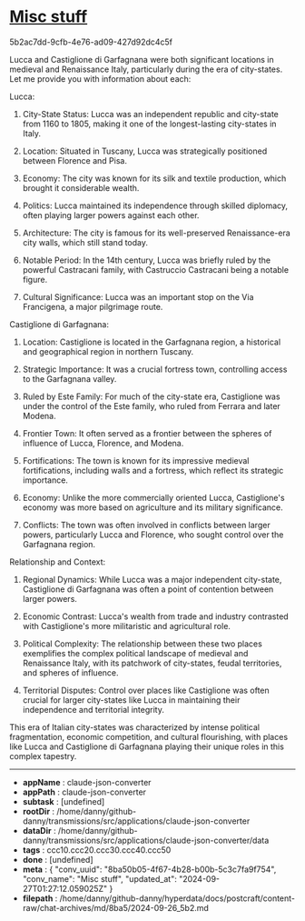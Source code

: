 # [Misc stuff](https://claude.ai/chat/8ba50b05-4f67-4b28-b00b-5c3c7fa9f754)

5b2ac7dd-9cfb-4e76-ad09-427d92dc4c5f

 Lucca and Castiglione di Garfagnana were both significant locations in medieval and Renaissance Italy, particularly during the era of city-states. Let me provide you with information about each:

Lucca:

1. City-State Status: Lucca was an independent republic and city-state from 1160 to 1805, making it one of the longest-lasting city-states in Italy.

2. Location: Situated in Tuscany, Lucca was strategically positioned between Florence and Pisa.

3. Economy: The city was known for its silk and textile production, which brought it considerable wealth.

4. Politics: Lucca maintained its independence through skilled diplomacy, often playing larger powers against each other.

5. Architecture: The city is famous for its well-preserved Renaissance-era city walls, which still stand today.

6. Notable Period: In the 14th century, Lucca was briefly ruled by the powerful Castracani family, with Castruccio Castracani being a notable figure.

7. Cultural Significance: Lucca was an important stop on the Via Francigena, a major pilgrimage route.

Castiglione di Garfagnana:

1. Location: Castiglione is located in the Garfagnana region, a historical and geographical region in northern Tuscany.

2. Strategic Importance: It was a crucial fortress town, controlling access to the Garfagnana valley.

3. Ruled by Este Family: For much of the city-state era, Castiglione was under the control of the Este family, who ruled from Ferrara and later Modena.

4. Frontier Town: It often served as a frontier between the spheres of influence of Lucca, Florence, and Modena.

5. Fortifications: The town is known for its impressive medieval fortifications, including walls and a fortress, which reflect its strategic importance.

6. Economy: Unlike the more commercially oriented Lucca, Castiglione's economy was more based on agriculture and its military significance.

7. Conflicts: The town was often involved in conflicts between larger powers, particularly Lucca and Florence, who sought control over the Garfagnana region.

Relationship and Context:

1. Regional Dynamics: While Lucca was a major independent city-state, Castiglione di Garfagnana was often a point of contention between larger powers.

2. Economic Contrast: Lucca's wealth from trade and industry contrasted with Castiglione's more militaristic and agricultural role.

3. Political Complexity: The relationship between these two places exemplifies the complex political landscape of medieval and Renaissance Italy, with its patchwork of city-states, feudal territories, and spheres of influence.

4. Territorial Disputes: Control over places like Castiglione was often crucial for larger city-states like Lucca in maintaining their independence and territorial integrity.

This era of Italian city-states was characterized by intense political fragmentation, economic competition, and cultural flourishing, with places like Lucca and Castiglione di Garfagnana playing their unique roles in this complex tapestry.

---

* **appName** : claude-json-converter
* **appPath** : claude-json-converter
* **subtask** : [undefined]
* **rootDir** : /home/danny/github-danny/transmissions/src/applications/claude-json-converter
* **dataDir** : /home/danny/github-danny/transmissions/src/applications/claude-json-converter/data
* **tags** : ccc10.ccc20.ccc30.ccc40.ccc50
* **done** : [undefined]
* **meta** : {
  "conv_uuid": "8ba50b05-4f67-4b28-b00b-5c3c7fa9f754",
  "conv_name": "Misc stuff",
  "updated_at": "2024-09-27T01:27:12.059025Z"
}
* **filepath** : /home/danny/github-danny/hyperdata/docs/postcraft/content-raw/chat-archives/md/8ba5/2024-09-26_5b2.md